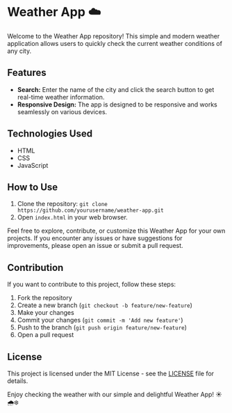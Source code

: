 # Weather App ☁️

Welcome to the Weather App repository! This simple and modern weather application allows users to quickly check the current weather conditions of any city.

## Features
- **Search:** Enter the name of the city and click the search button to get real-time weather information.
- **Responsive Design:** The app is designed to be responsive and works seamlessly on various devices.

## Technologies Used
- HTML
- CSS
- JavaScript

## How to Use
1. Clone the repository: `git clone https://github.com/yourusername/weather-app.git`
2. Open `index.html` in your web browser.

Feel free to explore, contribute, or customize this Weather App for your own projects. If you encounter any issues or have suggestions for improvements, please open an issue or submit a pull request.

## Contribution
If you want to contribute to this project, follow these steps:
1. Fork the repository
2. Create a new branch (`git checkout -b feature/new-feature`)
3. Make your changes
4. Commit your changes (`git commit -m 'Add new feature'`)
5. Push to the branch (`git push origin feature/new-feature`)
6. Open a pull request

## License
This project is licensed under the MIT License - see the [LICENSE](LICENSE) file for details.

Enjoy checking the weather with our simple and delightful Weather App! ☀️🌧️❄️
